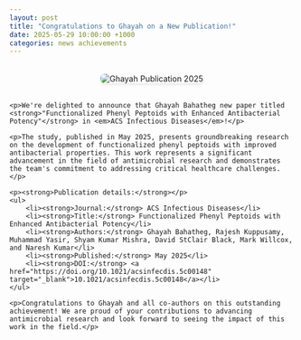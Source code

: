 ```yaml
---
layout: post
title: "Congratulations to Ghayah on a New Publication!"
date: 2025-05-29 10:00:00 +1000
categories: news achievements
---
```


<div class="post-content">
    <div class="post-image">
        <img src="{{ site.baseurl }}/assets/images/ghayah-publication.jpg" alt="Ghayah Publication 2025" class="featured-image">
    </div>

    <p>We're delighted to announce that Ghayah Bahatheg new paper titled <strong>"Functionalized Phenyl Peptoids with Enhanced Antibacterial Potency"</strong> in <em>ACS Infectious Diseases</em>!</p>

    <p>The study, published in May 2025, presents groundbreaking research on the development of functionalized phenyl peptoids with improved antibacterial properties. This work represents a significant advancement in the field of antimicrobial research and demonstrates the team's commitment to addressing critical healthcare challenges.</p>

    <p><strong>Publication details:</strong></p>
    <ul>
        <li><strong>Journal:</strong> ACS Infectious Diseases</li>
        <li><strong>Title:</strong> Functionalized Phenyl Peptoids with Enhanced Antibacterial Potency</li>
        <li><strong>Authors:</strong> Ghayah Bahatheg, Rajesh Kuppusamy, Muhammad Yasir, Shyam Kumar Mishra, David StClair Black, Mark Willcox, and Naresh Kumar</li>
        <li><strong>Published:</strong> May 2025</li>
        <li><strong>DOI:</strong> <a href="https://doi.org/10.1021/acsinfecdis.5c00148" target="_blank">10.1021/acsinfecdis.5c00148</a></li>
    </ul>

    <p>Congratulations to Ghayah and all co-authors on this outstanding achievement! We are proud of your contributions to advancing antimicrobial research and look forward to seeing the impact of this work in the field.</p>
</div>

<style>
.post-content {
    max-width: 800px;
    margin: 0 auto;
}

.post-image {
    margin: 2rem 0;
    text-align: center;
}

.featured-image {
    max-width: 100%;
    height: auto;
    border-radius: 8px;
    box-shadow: 0 2px 5px rgba(0,0,0,0.1);
}

.post-content p {
    margin-bottom: 1.5rem;
    line-height: 1.6;
    text-align: justify;
}

.post-content ul {
    margin: 1.5rem 0;
    padding-left: 2rem;
}

.post-content li {
    margin-bottom: 0.5rem;
    line-height: 1.6;
}
</style> 